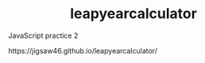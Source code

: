 <h1 align= "center"> leapyearcalculator </h1>
JavaScript practice 2 
<p> https://jigsaw46.github.io/leapyearcalculator/
<p/>

